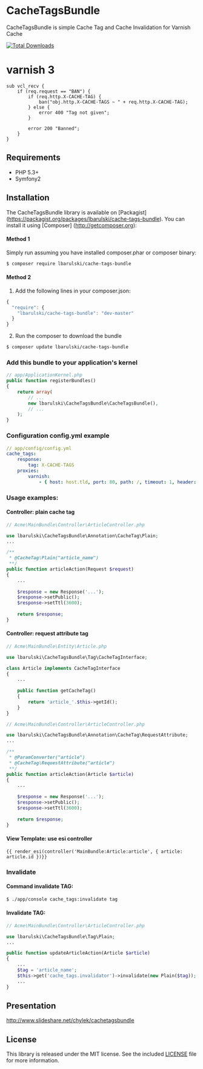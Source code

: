 # CacheTagsBundle

CacheTagsBundle is simple Cache Tag and Cache Invalidation for Varnish Cache

[![Total Downloads](https://poser.pugx.org/lbarulski/cache-tags-bundle/downloads.png)](https://packagist.org/packages/lbarulski/cache-tags-bundle)

# varnish 3
```
sub vcl_recv {
    if (req.request == "BAN") {
        if (req.http.X-CACHE-TAG) {
            ban("obj.http.X-CACHE-TAGS ~ " + req.http.X-CACHE-TAG);
        } else {
            error 400 "Tag not given";
        }

        error 200 "Banned";
    }
}
```

## Requirements

* PHP 5.3+
* Symfony2

Installation
------------

The CacheTagsBundle library is available on [Packagist] (https://packagist.org/packages/lbarulski/cache-tags-bundle). You can install it using [Composer] (http://getcomposer.org):

#### Method 1

Simply run assuming you have installed composer.phar or composer binary:

```bash
$ composer require lbarulski/cache-tags-bundle
```

#### Method 2

1. Add the following lines in your composer.json:

```js
{
  "require": {
    "lbarulski/cache-tags-bundle": "dev-master"
  }
}
```

2. Run the composer to download the bundle

```bash
$ composer update lbarulski/cache-tags-bundle
```

### Add this bundle to your application's kernel

```php
// app/ApplicationKernel.php
public function registerBundles()
{
    return array(
        // ...
        new lbarulski\CacheTagsBundle\CacheTagsBundle(),
        // ...
    );
}
```

### Configuration config.yml example

```yaml
// app/config/config.yml
cache_tags:
    response:
        tag: X-CACHE-TAGS
    proxies:
        varnish:
            - { host: host.tld, port: 80, path: /, timeout: 1, header: X-CACHE-TAG }
```

### Usage examples:

#### Controller: plain cache tag

```php
// Acme\MainBundle\Controller\ArticleController.php

use lbarulski\CacheTagsBundle\Annotation\CacheTag\Plain;
...

/**
 * @CacheTag\Plain("article_name")
 **/
public function articleAction(Request $request)
{
    ...
    
    $response = new Response('...');
    $response->setPublic();
    $response->setTtl(3600);
    
    return $response;
}
```

#### Controller: request attribute tag

```php
// Acme\MainBundle\Entity\Article.php

use lbarulski\CacheTagsBundle\Tag\CacheTagInterface;

class Article implements CacheTagInterface
{
    ...
    
    public function getCacheTag()
	{
		return 'article_'.$this->getId();
	}
}
```

```php
// Acme\MainBundle\Controller\ArticleController.php

use lbarulski\CacheTagsBundle\Annotation\CacheTag\RequestAttribute;
...

/**
 * @ParamConverter("article")
 * @CacheTag\RequestAttribute("article")
 **/
public function articleAction(Article $article)
{
    ...
    
    $response = new Response('...');
    $response->setPublic();
    $response->setTtl(3600);
    
    return $response;
}
```

#### View Template: use esi controller

```twig
{{ render_esi(controller('MainBundle:Article:article', { article: article.id })}}
```

### Invalidate

#### Command invalidate TAG:

```bash
$ ./app/console cache_tags:invalidate tag
```

#### Invalidate TAG:

```php
// Acme\MainBundle\Controller\ArticleController.php

use lbarulski\CacheTagsBundle\Tag\Plain;
...

public function updateArticleAction(Article $article)
{
    ...
    $tag = 'article_name';
    $this->get('cache_tags.invalidator')->invalidate(new Plain($tag));
    ...
}
```

Presentation
------------

http://www.slideshare.net/chylek/cachetagsbundle

License
-------

This library is released under the MIT license. See the included
[LICENSE](LICENSE) file for more information.
